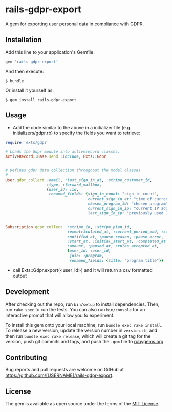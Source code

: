 # rails-gdpr-export

A gem for exporting user personal data in compliance with GDPR.

## Installation

Add this line to your application's Gemfile:

```ruby
gem 'rails-gdpr-export'
```

And then execute:

    $ bundle

Or install it yourself as:

    $ gem install rails-gdpr-export

## Usage

- Add the code similar to the above in a initializer file (e.g. initializers/gdpr.rb) to specify the fields you want to retrieve:

```ruby
require 'exts/gdpr'

# Loads the Gdpr module into activerecord classes.
ActiveRecord::Base.send :include, Exts::Gdpr


# Defines gdpr data collection throughout the model classes
#
User.gdpr_collect :email, :last_sign_in_at, :stripe_customer_id,
                  :type, :forward_mailbox,
                  {user_id: :id,
                   renamed_fields: {sign_in_count: "sign in count",
                                    current_sign_in_at: "time of current sign in",
                                    chosen_program_id: "chosen program",
                                    current_sign_in_ip: "current IP address",
                                    last_sign_in_ip: "previously used IP address"}}


Subscription.gdpr_collect  :stripe_id, :stripe_plan_id,
                           :exmatriculated_at, :current_period_end, :status,
                           :notified_at, :pause_reason, :pause_error,
                           :start_at, :initial_start_at, :completed_at,
                           :amount, :paused_at, :rules_accepted_at,
                           {user_id: :user_id,
                            join: :program,
                            renamed_fields: {title: "program title"}}
```

- call Exts::Gdpr.export(<user_id>) and it will return a csv formatted output

## Development

After checking out the repo, run `bin/setup` to install dependencies. Then, run `rake spec` to run the tests. You can also run `bin/console` for an interactive prompt that will allow you to experiment.

To install this gem onto your local machine, run `bundle exec rake install`. To release a new version, update the version number in `version.rb`, and then run `bundle exec rake release`, which will create a git tag for the version, push git commits and tags, and push the `.gem` file to [rubygems.org](https://rubygems.org).

## Contributing

Bug reports and pull requests are welcome on GitHub at https://github.com/[USERNAME]/rails-gdpr-export.

## License

The gem is available as open source under the terms of the [MIT License](https://opensource.org/licenses/MIT).
